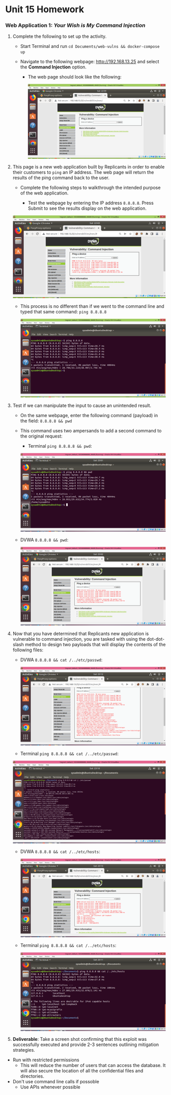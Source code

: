 # Unit 15 Homework

### Web Application 1: *Your Wish is My Command Injection*

1. Complete the following to set up the activity. 

    - Start Terminal and run `cd Documents/web-vulns && docker-compose up`

    - Navigate to the following webpage: <http://192.168.13.25> and select the **Command Injection** option.
    
      - The web page should look like the following:

        ![DVWA Code Injection](https://github.com/naseebahikram/Homework-15/blob/main/Homework%2015%20Pictures/DVWA%20Code%20Injection.PNG)


2. This page is a new web application built by Replicants in order to enable their customers to `ping` an IP address. The web page will return the results of the ping command back to the user.

    - Complete the following steps to walkthrough the intended purpose of the web application. 

      - Test the webpage by entering the IP address `8.8.8.8`. Press Submit to see the results display on the web application.

     ![DVWA Ping 8.8.8.8](https://github.com/naseebahikram/Homework-15/blob/main/Homework%2015%20Pictures/DVWA%20Ping%208.8.8.8.PNG)

     - This process is no different than if we went to the command line and typed that same command: `ping 8.8.8.8`

       ![Terminal Ping 8.8.8.8](https://github.com/naseebahikram/Homework-15/blob/main/Homework%2015%20Pictures/Terminal%20Ping%208.8.8.8.PNG)

3. Test if we can manipulate the input to cause an unintended result.

    - On the same webpage, enter the following command (payload) in the field: `8.8.8.8 && pwd`

    - This command uses two ampersands to add a second command to the original request:

      - Terminal `ping 8.8.8.8 && pwd`: 

       ![Terminal ping & pwd](https://github.com/naseebahikram/Homework-15/blob/main/Homework%2015%20Pictures/Terminal%20Ping%208.8.8.8-pwd.PNG)
  
   - DVWA `8.8.8.8 && pwd`:

      ![DVWA ping & pwd](https://github.com/naseebahikram/Homework-15/blob/main/Homework%2015%20Pictures/DVWA%20Ping%208.8.8.8.-pwd.PNG)


4. Now that you have determined that Replicants new application is vulnerable to command injection, you are tasked with using the dot-dot-slash method to design two payloads that will display the contents of the following files:
   
    - DVWA `8.8.8.8 && cat /../etc/passwd`:
      
      ![DVWA ping & cat](https://github.com/naseebahikram/Homework-15/blob/main/Homework%2015%20Pictures/DVWA%20ping-passwd.PNG)
    
    - Terminal `ping 8.8.8.8 && cat /../etc/passwd`:

    ![Terminal ping & cat](https://github.com/naseebahikram/Homework-15/blob/main/Homework%2015%20Pictures/Terminal%20Ping-passwd.PNG)

    - DVWA `8.8.8.8 && cat /../etc/hosts`:

      ![DVWA ping & cat](https://github.com/naseebahikram/Homework-15/blob/main/Homework%2015%20Pictures/DVWA%20ping-hosts.PNG)

    - Terminal `ping 8.8.8.8 && cat /../etc/hosts`:

      ![Terminal ping & cat](https://github.com/naseebahikram/Homework-15/blob/main/Homework%2015%20Pictures/Terminal%20ping-hosts.PNG)
  

5. **Deliverable**: Take a screen shot confirming that this exploit was successfully executed and provide 2-3 sentences outlining mitigation strategies. 

  - Run with restricted permissions
    - This will reduce the number of users that can access the database. It will also secure the location of all the confidential files and directories. 
  - Don't use command line calls if possoble
    - Use APIs whenever possible
